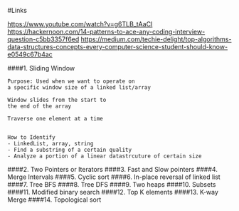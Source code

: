 #Links

https://www.youtube.com/watch?v=g6TLB_tAaCI
https://hackernoon.com/14-patterns-to-ace-any-coding-interview-question-c5bb3357f6ed
https://medium.com/techie-delight/top-algorithms-data-structures-concepts-every-computer-science-student-should-know-e0549c67b4ac


####1. Sliding Window
```
Purpose: Used when we want to operate on 
a specific window size of a linked list/array

Window slides from the start to 
the end of the array

Traverse one element at a time


How to Identify
- LinkedList, array, string
- Find a substring of a certain quality
- Analyze a portion of a linear datastrcuture of certain size
```


####2. Two Pointers or Iterators
####3. Fast and Slow pointers
####4. Merge Intervals
####5. Cyclic sort
####6. In-place reversal of linked list
####7. Tree BFS
####8. Tree DFS
####9. Two heaps
####10. Subsets
####11. Modified binary search
####12. Top K elements
####13. K-way Merge
####14. Topological sort
